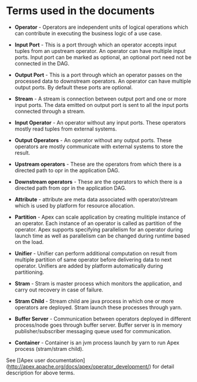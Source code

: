 # Terms used in the documents

- **Operator** -
  Operators are independent units of logical operations which can contribute in executing the business logic of a use case.
  
- **Input Port** -
  This is a port through which an operator accepts input tuples from an upstream operator. An operator can have
  multiple input ports. Input port can be marked as optional, an optional port need
  not be connected in the DAG.
  
- **Output Port** -
  This is a port through which an operator passes on the processed data to downstream operators. An operator
  can have multiple output ports. By default these ports are optional.
  
- **Stream** -
  A stream is connection between output port and one or more input ports. The data emitted
  on output port is sent to all the input ports connected through a stream.

- **Input Operator** - An operator without any input ports. These operators mostly read tuples from external
  systems.
  
- **Output Operators** - An operator without any output ports. These operators are mostly
  communicate with external systems to store the result.

- **Upstream operators** - These are the operators from which there is a directed path to opr in the application DAG.

- **Downstream operators** - These are the operators to which there is a directed path from opr in the application DAG.

- **Attribute** -
  attribute are meta data associated with operator/stream which is used by
  platform for resource allocation.
  
- **Partition** -
  Apex can scale application by creating mulitiple instance of an operator. Each instance 
  of an operator is called as partition of the operator. Apex supports specifying parallelism
  for an operator during launch time as well as parallelism can be changed
  during runtime based on the load.
  
- **Unifier** -
  Unifier can perform additional computation on result from multiple partition of
  same operator before delivering data to next operator. Unifiers are added by
  platform automatically during partitioning.
  
- **Stram** -
  Stram is master process which monitors the application, and carry out recovery in case of failure.
  
- **Stram Child** -
  Stream child are java process in which one or more operators are deployed. Stram launch these
  processes through yarn.
  
- **Buffer Server** -
  Communication between operators deployed in different process/node goes through
  buffer server. Buffer server is in memory publisher/subscriber messaging queue used
  for communication.
  
- **Container** -
  Container is an jvm process launch by yarn to run Apex process (stram/stram child).
  
See []Apex user documentation](http://apex.apache.org/docs/apex/operator_development/) for detail
description for above terms.
